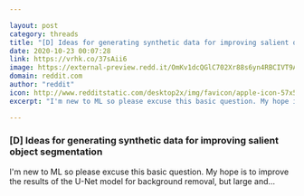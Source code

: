 ```yaml
---

layout: post
category: threads
title: "[D] Ideas for generating synthetic data for improving salient object segmentation"
date: 2020-10-23 00:07:28
link: https://vrhk.co/37sAii6
image: https://external-preview.redd.it/OmKv1dcQGlC702Xr88s6yn4RBCIVT9AB2UFqKoO_wmI.jpg?width=420&height=219.895287958&auto=webp&crop=420:219.895287958,smart&s=e16c123e0fd940676d92d3c8109b4346599fc369
domain: reddit.com
author: "reddit"
icon: http://www.redditstatic.com/desktop2x/img/favicon/apple-icon-57x57.png
excerpt: "I'm new to ML so please excuse this basic question. My hope is to improve the results of the U-Net model for background removal, but large and..."

---
```


### [D] Ideas for generating synthetic data for improving salient object segmentation

I'm new to ML so please excuse this basic question. My hope is to improve the results of the U-Net model for background removal, but large and...